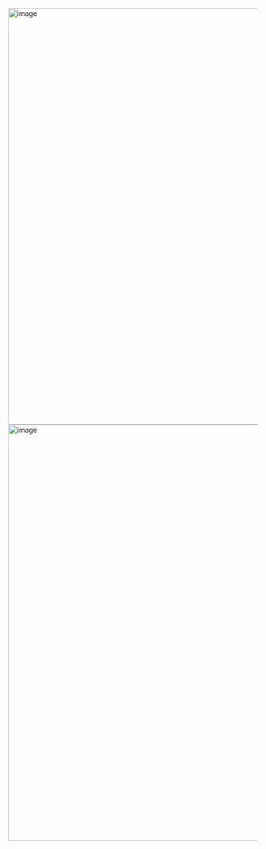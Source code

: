 <img width="1909" height="839" alt="image" src="https://github.com/user-attachments/assets/72b65228-3302-4ac7-8110-862b180a77ee" />
<img width="1909" height="839" alt="image" src="https://github.com/user-attachments/assets/94e9719d-af85-497a-a064-a73c8d2fc83c" />

